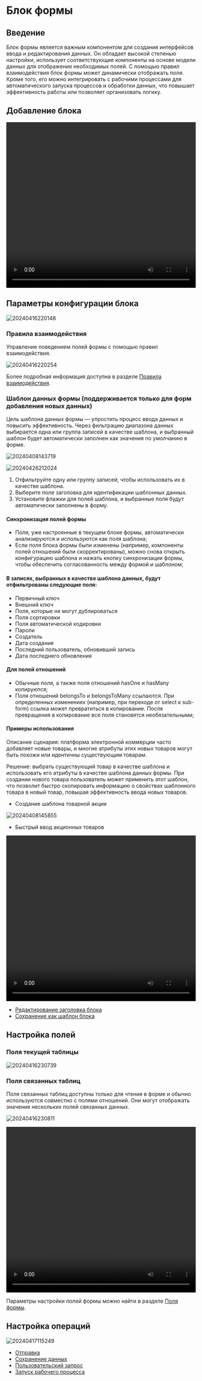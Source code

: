 # Блок формы

## Введение

Блок формы является важным компонентом для создания интерфейсов ввода и редактирования данных. Он обладает высокой степенью настройки, использует соответствующие компоненты на основе модели данных для отображения необходимых полей. С помощью правил взаимодействия блок формы может динамически отображать поля. Кроме того, его можно интегрировать с рабочими процессами для автоматического запуска процессов и обработки данных, что повышает эффективность работы или позволяет организовать логику.

## Добавление блока

<video width="100%" height="440" controls>
      <source src="https://static-docs.nocobase.com/20240416215917.mp4" type="video/mp4">
</video>

## Параметры конфигурации блока

![20240416220148](https://static-docs.nocobase.com/20240416220148.png)

### Правила взаимодействия

Управление поведением полей формы с помощью правил взаимодействия.

![20240416220254](https://static-docs.nocobase.com/20240416220254.png)

Более подробная информация доступна в разделе [Правила взаимодействия](/handbook/ui/blocks/block-settings/linkage-rule).

### Шаблон данных формы (поддерживается только для форм добавления новых данных)

Цель шаблона данных формы — упростить процесс ввода данных и повысить эффективность. Через фильтрацию диапазона данных выбирается одна или группа записей в качестве шаблона, и выбранный шаблон будет автоматически заполнен как значения по умолчанию в форме.

![20240408143719](https://static-docs.nocobase.com/20240408143719.png)

![20240426212024](https://nocobase-docs.oss-cn-beijing.aliyuncs.com/20240426212024.png)

1. Отфильтруйте одну или группу записей, чтобы использовать их в качестве шаблона.
2. Выберите поле заголовка для идентификации шаблонных данных.
3. Установите флажки для полей шаблона, и выбранные поля будут автоматически заполнены в форму.

#### Синхронизация полей формы

- Поля, уже настроенные в текущем блоке формы, автоматически анализируются и используются как поля шаблона;
- Если поля блока формы были изменены (например, компоненты полей отношений были скорректированы), можно снова открыть конфигурацию шаблона и нажать кнопку синхронизации формы, чтобы обеспечить согласованность между формой и шаблоном;

#### В записях, выбранных в качестве шаблона данных, будут отфильтрованы следующие поля:
- Первичный ключ
- Внешний ключ
- Поля, которые не могут дублироваться
- Поля сортировки
- Поля автоматической кодировки
- Пароли
- Создатель
- Дата создания
- Последний пользователь, обновивший запись
- Дата последнего обновления

#### Для полей отношений
- Обычные поля, а также поля отношений hasOne и hasMany копируются;
- Поля отношений belongsTo и belongsToMany ссылаются. При определенных изменениях (например, при переходе от select к sub-form) ссылка может превратиться в копирование. После превращения в копирование все поля становятся необязательными;

#### Примеры использования

Описание сценария: платформа электронной коммерции часто добавляет новые товары, и многие атрибуты этих новых товаров могут быть похожи или идентичны существующим товарам.

Решение: выбрать существующий товар в качестве шаблона и использовать его атрибуты в качестве шаблона данных формы. При создании нового товара пользователь может применить этот шаблон, что позволит быстро скопировать информацию о свойствах шаблонного товара в новый товар, повышая эффективность ввода новых товаров.

- Создание шаблона товарной акции

![20240408145855](https://static-docs.nocobase.com/20240408145855.png)

- Быстрый ввод акционных товаров

<video width="100%" height="440" controls>
      <source src="https://static-docs.nocobase.com/20240408150250.mp4" type="video/mp4">
</video>

- [Редактирование заголовка блока](/handbook/ui/blocks/block-settings/block-title)
- [Сохранение как шаблон блока](/handbook/ui/blocks/block-settings/block-template)

## Настройка полей

### Поля текущей таблицы

![20240416230739](https://static-docs.nocobase.com/20240416230739.png)

### Поля связанных таблиц

Поля связанных таблиц доступны только для чтения в форме и обычно используются совместно с полями отношений. Они могут отображать значения нескольких полей связанных данных.

![20240416230811](https://static-docs.nocobase.com/20240416230811.png)

<video width="100%" height="440" controls>
      <source src="https://static-docs.nocobase.com/20240416231152.mp4" type="video/mp4">
</video>

Параметры настройки полей формы можно найти в разделе [Поля формы](/handbook/ui/fields/generic/form-item).

## Настройка операций

![20240417115249](https://static-docs.nocobase.com/20240417115249.png)

- [Отправка](/handbook/ui/actions/types/submit)
- [Сохранение данных](/handbook/ui/actions/types/save-record)
- [Пользовательский запрос](/handbook/action-custom-request)
- [Запуск рабочего процесса](/handbook/workflow/manual/triggers/custom-action)
